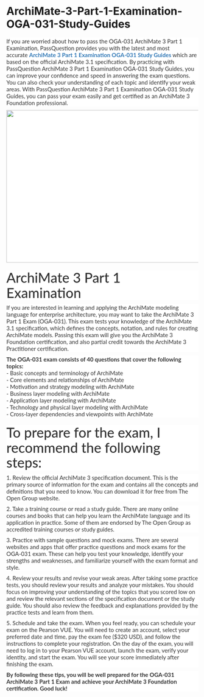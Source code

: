 # ArchiMate-3-Part-1-Examination-OGA-031-Study-Guides
<p>
	<span style="font-size:12px;font-weight:normal;">
	<p style="box-sizing:border-box;margin-top:0px;margin-bottom:10px;color:#333333;font-family:Lato;font-size:15px;white-space:normal;background-color:#FFFFFF;">
		If you are worried about how to pass the OGA-031 ArchiMate 3 Part 1 Examination, PassQuestion provides you with the latest and most accurate&nbsp;<span style="box-sizing:border-box;font-weight:700;"><a href="https://www.passquestion.com/oga-031.html" style="box-sizing:border-box;background-color:transparent;color:#337AB7;text-decoration-line:none;">ArchiMate 3 Part 1 Examination OGA-031 Study Guides</a></span>&nbsp;which are based on the official ArchiMate 3.1 specification. By practicing with PassQuestion ArchiMate 3 Part 1 Examination OGA-031 Study Guides, you can improve your confidence and speed in answering the exam questions. You can also check your understanding of each topic and identify your weak areas. With PassQuestion ArchiMate 3 Part 1 Examination OGA-031 Study Guides, you can pass your exam easily and get certified as an ArchiMate 3 Foundation professional.
	</p>
	<p style="box-sizing:border-box;margin-top:0px;margin-bottom:10px;color:#333333;font-family:Lato;font-size:15px;white-space:normal;background-color:#FFFFFF;">
		<img alt="" src="https://www.passquestion.com/uploads/pqcom/images/20230425/658577b0d5ed1da1699009a538cf2c37.png" style="box-sizing:border-box;vertical-align:middle;max-width:100%;height:401px;width:600px;" />
	</p>
	<h1 style="box-sizing:border-box;margin:20px 0px 10px;font-size:36px;font-family:Lato;font-weight:500;line-height:1.1;color:#333333;white-space:normal;background-color:#FFFFFF;">
		ArchiMate 3 Part 1 Examination
	</h1>
	<p style="box-sizing:border-box;margin-top:0px;margin-bottom:10px;color:#333333;font-family:Lato;font-size:15px;white-space:normal;background-color:#FFFFFF;">
		If you are interested in learning and applying the ArchiMate modeling language for enterprise architecture, you may want to take the ArchiMate 3 Part 1 Exam (OGA-031). This exam tests your knowledge of the ArchiMate 3.1 specification, which defines the concepts, notation, and rules for creating ArchiMate models. Passing this exam will give you the ArchiMate 3 Foundation certification, and also partial credit towards the ArchiMate 3 Practitioner certification.
	</p>
	<p style="box-sizing:border-box;margin-top:0px;margin-bottom:10px;color:#333333;font-family:Lato;font-size:15px;white-space:normal;background-color:#FFFFFF;">
		<span style="box-sizing:border-box;font-weight:700;">The OGA-031 exam consists of 40 questions that cover the following topics:</span><br style="box-sizing:border-box;" />
- Basic concepts and terminology of ArchiMate<br style="box-sizing:border-box;" />
- Core elements and relationships of ArchiMate<br style="box-sizing:border-box;" />
- Motivation and strategy modeling with ArchiMate<br style="box-sizing:border-box;" />
- Business layer modeling with ArchiMate<br style="box-sizing:border-box;" />
- Application layer modeling with ArchiMate<br style="box-sizing:border-box;" />
- Technology and physical layer modeling with ArchiMate<br style="box-sizing:border-box;" />
- Cross-layer dependencies and viewpoints with ArchiMate
	</p>
	<h1 style="box-sizing:border-box;margin:20px 0px 10px;font-size:36px;font-family:Lato;font-weight:500;line-height:1.1;color:#333333;white-space:normal;background-color:#FFFFFF;">
		To prepare for the exam, I recommend the following steps:
	</h1>
	<p style="box-sizing:border-box;margin-top:0px;margin-bottom:10px;color:#333333;font-family:Lato;font-size:15px;white-space:normal;background-color:#FFFFFF;">
		1. Review the official ArchiMate 3 specification document. This is the primary source of information for the exam and contains all the concepts and definitions that you need to know. You can download it for free from The Open Group website.
	</p>
	<p style="box-sizing:border-box;margin-top:0px;margin-bottom:10px;color:#333333;font-family:Lato;font-size:15px;white-space:normal;background-color:#FFFFFF;">
		2. Take a training course or read a study guide. There are many online courses and books that can help you learn the ArchiMate language and its application in practice. Some of them are endorsed by The Open Group as accredited training courses or study guides.&nbsp;
	</p>
	<p style="box-sizing:border-box;margin-top:0px;margin-bottom:10px;color:#333333;font-family:Lato;font-size:15px;white-space:normal;background-color:#FFFFFF;">
		3. Practice with sample questions and mock exams. There are several websites and apps that offer practice questions and mock exams for the OGA-031 exam. These can help you test your knowledge, identify your strengths and weaknesses, and familiarize yourself with the exam format and style.&nbsp;
	</p>
	<p style="box-sizing:border-box;margin-top:0px;margin-bottom:10px;color:#333333;font-family:Lato;font-size:15px;white-space:normal;background-color:#FFFFFF;">
		4. Review your results and revise your weak areas. After taking some practice tests, you should review your results and analyze your mistakes. You should focus on improving your understanding of the topics that you scored low on and review the relevant sections of the specification document or the study guide. You should also review the feedback and explanations provided by the practice tests and learn from them.
	</p>
	<p style="box-sizing:border-box;margin-top:0px;margin-bottom:10px;color:#333333;font-family:Lato;font-size:15px;white-space:normal;background-color:#FFFFFF;">
		5. Schedule and take the exam. When you feel ready, you can schedule your exam on the Pearson VUE. You will need to create an account, select your preferred date and time, pay the exam fee ($320 USD), and follow the instructions to complete your registration. On the day of the exam, you will need to log in to your Pearson VUE account, launch the exam, verify your identity, and start the exam. You will see your score immediately after finishing the exam.
	</p>
	<p style="box-sizing:border-box;margin-top:0px;margin-bottom:10px;color:#333333;font-family:Lato;font-size:15px;white-space:normal;background-color:#FFFFFF;">
		<span style="box-sizing:border-box;font-weight:700;">By following these tips, you will be well prepared for the OGA-031 ArchiMate 3 Part 1 Exam and achieve your ArchiMate 3 Foundation certification. Good luck!</span>
	</p>
</span>
</p>
